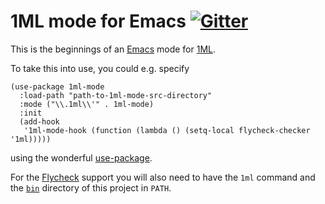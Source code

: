 # 1ML mode for Emacs [![Gitter](https://badges.gitter.im/1ml-prime/community.svg)](https://gitter.im/1ml-prime/community)

This is the beginnings of an [Emacs](https://www.gnu.org/software/emacs/) mode
for [1ML](https://people.mpi-sws.org/~rossberg/1ml/).

To take this into use, you could e.g. specify

```elisp
(use-package 1ml-mode
  :load-path "path-to-1ml-mode-src-directory"
  :mode ("\\.1ml\\'" . 1ml-mode)
  :init
  (add-hook
   '1ml-mode-hook (function (lambda () (setq-local flycheck-checker '1ml)))))
```

using the wonderful [use-package](https://jwiegley.github.io/use-package/).

For the [Flycheck](https://www.flycheck.org/en/latest/) support you will also
need to have the `1ml` command and the [`bin`](bin) directory of this project in
`PATH`.
